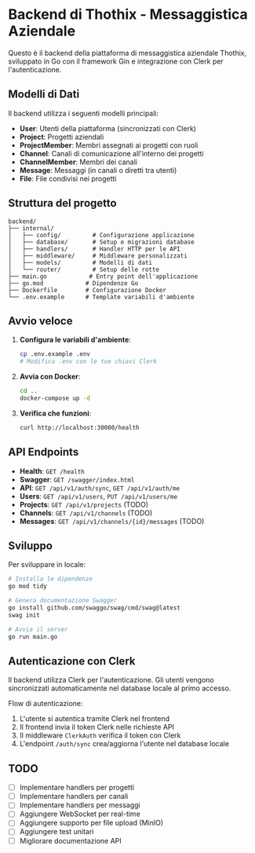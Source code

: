 # Backend di Thothix - Messaggistica Aziendale

Questo è il backend della piattaforma di messaggistica aziendale Thothix, sviluppato in Go con il framework Gin e integrazione con Clerk per l'autenticazione.

## Modelli di Dati

Il backend utilizza i seguenti modelli principali:

- **User**: Utenti della piattaforma (sincronizzati con Clerk)
- **Project**: Progetti aziendali 
- **ProjectMember**: Membri assegnati ai progetti con ruoli
- **Channel**: Canali di comunicazione all'interno dei progetti
- **ChannelMember**: Membri dei canali
- **Message**: Messaggi (in canali o diretti tra utenti)
- **File**: File condivisi nei progetti

## Struttura del progetto

```
backend/
├── internal/
│   ├── config/         # Configurazione applicazione
│   ├── database/       # Setup e migrazioni database
│   ├── handlers/       # Handler HTTP per le API
│   ├── middleware/     # Middleware personalizzati
│   ├── models/         # Modelli di dati
│   └── router/         # Setup delle rotte
├── main.go            # Entry point dell'applicazione
├── go.mod            # Dipendenze Go
├── Dockerfile        # Configurazione Docker
└── .env.example      # Template variabili d'ambiente
```

## Avvio veloce

1. **Configura le variabili d'ambiente**:
   ```bash
   cp .env.example .env
   # Modifica .env con le tue chiavi Clerk
   ```

2. **Avvia con Docker**:
   ```bash
   cd ..
   docker-compose up -d
   ```

3. **Verifica che funzioni**:
   ```bash
   curl http://localhost:30000/health
   ```

## API Endpoints

- **Health**: `GET /health`
- **Swagger**: `GET /swagger/index.html`
- **API**: `GET /api/v1/auth/sync`, `GET /api/v1/auth/me`
- **Users**: `GET /api/v1/users`, `PUT /api/v1/users/me`
- **Projects**: `GET /api/v1/projects` (TODO)
- **Channels**: `GET /api/v1/channels` (TODO)
- **Messages**: `GET /api/v1/channels/{id}/messages` (TODO)

## Sviluppo

Per sviluppare in locale:

```bash
# Installa le dipendenze
go mod tidy

# Genera documentazione Swagger
go install github.com/swaggo/swag/cmd/swag@latest
swag init

# Avvia il server
go run main.go
```

## Autenticazione con Clerk

Il backend utilizza Clerk per l'autenticazione. Gli utenti vengono sincronizzati automaticamente nel database locale al primo accesso.

Flow di autenticazione:
1. L'utente si autentica tramite Clerk nel frontend
2. Il frontend invia il token Clerk nelle richieste API
3. Il middleware `ClerkAuth` verifica il token con Clerk
4. L'endpoint `/auth/sync` crea/aggiorna l'utente nel database locale

## TODO

- [ ] Implementare handlers per progetti
- [ ] Implementare handlers per canali  
- [ ] Implementare handlers per messaggi
- [ ] Aggiungere WebSocket per real-time
- [ ] Aggiungere supporto per file upload (MinIO)
- [ ] Aggiungere test unitari
- [ ] Migliorare documentazione API
